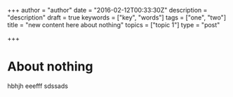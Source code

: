 +++
author = "author"
date = "2016-02-12T00:33:30Z"
description = "description"
draft = true
keywords = ["key", "words"]
tags = ["one", "two"]
title = "new content here about nothing"
topics = ["topic 1"]
type = "post"

+++
# About nothing
hbhjh
eeefff
sdssads
